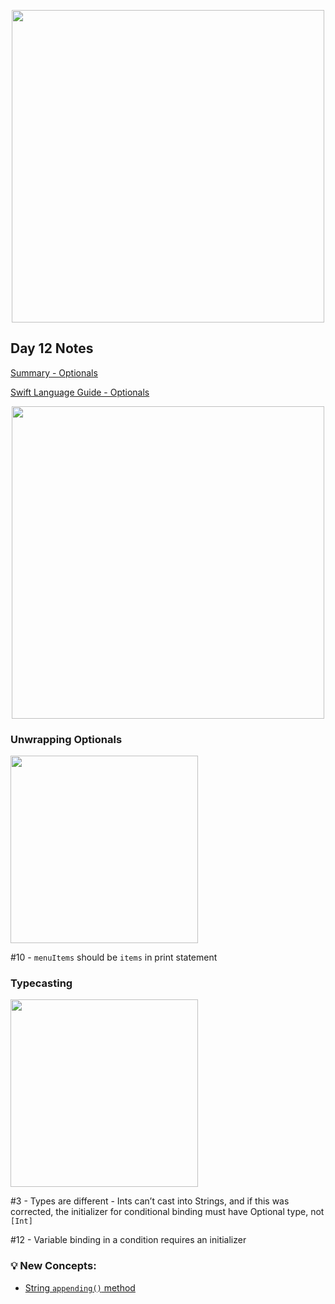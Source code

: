  <p align="center"><img src="https://github.com/neilhiddink/HwS/blob/1aff6f6451bfbef908e80d071cde9f3f30158242/00.%20Resources/banner-100.png" width="500"></p>

## Day 12 Notes

[Summary - Optionals](https://youtu.be/8yP1Y9Fh8FY)

[Swift Language Guide - Optionals](https://docs.swift.org/swift-book/LanguageGuide/TheBasics.html)

<p align="center"><img src="https://github.com/neilhiddink/HwS/blob/1aff6f6451bfbef908e80d071cde9f3f30158242/01.%20100%20Days%20of%20Swift/00.%20Swift%20Fundamentals/012.%20Optionals/Tests/00.%20Day%2012%20Progress%202-12-19.png" width="500"></p>

### Unwrapping Optionals

<img src="https://github.com/neilhiddink/HwS/blob/1aff6f6451bfbef908e80d071cde9f3f30158242/01.%20100%20Days%20of%20Swift/00.%20Swift%20Fundamentals/012.%20Optionals/Tests/02.%20Unwrapping%20Optionals%202-12-19.png" width="300">

#10 - `menuItems` should be `items` in print statement

### Typecasting

<img src="https://github.com/neilhiddink/HwS/blob/1aff6f6451bfbef908e80d071cde9f3f30158242/01.%20100%20Days%20of%20Swift/00.%20Swift%20Fundamentals/012.%20Optionals/Tests/10.%20Typecasting%202-12-19.png" width="300">

#3 - Types are different - Ints can’t cast into Strings, and if this was corrected, the initializer for conditional binding must have Optional type, not `[Int]`

#12 - Variable binding in a condition requires an initializer

### 💡 New Concepts:

- [String `appending()` method](https://developer.apple.com/documentation/foundation/nsstring/1412307-appending)
